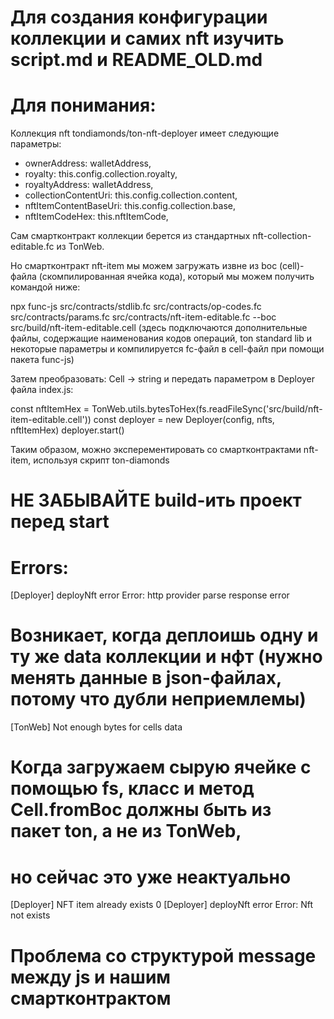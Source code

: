 # Для создания конфигурации коллекции и самих nft изучить script.md и README_OLD.md 

# Для понимания:

Коллекция nft tondiamonds/ton-nft-deployer имеет следующие параметры:

- ownerAddress: walletAddress,
- royalty: this.config.collection.royalty,
- royaltyAddress: walletAddress,
- collectionContentUri: this.config.collection.content,
- nftItemContentBaseUri: this.config.collection.base,
- nftItemCodeHex: this.nftItemCode,

Сам смартконтракт коллекции берется из стандартных nft-collection-editable.fc из TonWeb.

Но смартконтракт nft-item мы можем загружать извне из boc (cell)-файла (скомпилированная ячейка кода), который мы можем
получить командой ниже:

npx func-js src/contracts/stdlib.fc src/contracts/op-codes.fc src/contracts/params.fc src/contracts/nft-item-editable.fc --boc src/build/nft-item-editable.cell
(здесь подключаются дополнительные файлы, содержащие наименования кодов операций, ton standard lib и некоторые параметры
и компилируется fc-файл в cell-файл при помощи пакета func-js)

Затем преобразовать: Cell -> string и передать параметром в Deployer файла index.js:

const nftItemHex = TonWeb.utils.bytesToHex(fs.readFileSync('src/build/nft-item-editable.cell'))
const deployer = new Deployer(config, nfts, nftItemHex)
deployer.start()

Таким образом, можно эксперементировать со смартконтрактами nft-item, используя скрипт ton-diamonds

# НЕ ЗАБЫВАЙТЕ build-ить проект перед start

# Errors:

[Deployer] deployNft error Error: http provider parse response error
# Возникает, когда деплоишь одну и ту же data коллекции и нфт (нужно менять данные в json-файлах, потому что дубли неприемлемы)

[TonWeb] Not enough bytes for cells data 
# Когда загружаем сырую ячейке с помощью fs, класс и метод Cell.fromBoc должны быть из пакет ton, а не из TonWeb,
# но сейчас это уже неактуально

[Deployer] NFT item already exists 0
[Deployer] deployNft error Error: Nft not exists
# Проблема со структурой message между js и нашим смартконтрактом
